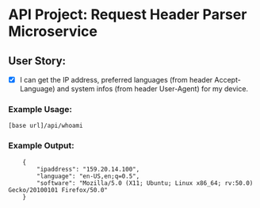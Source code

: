 # API Project: Request Header Parser Microservice

## User Story:
- [x] I can get the IP address, preferred languages (from header Accept-Language) and system infos (from header User-Agent) for my device.

### Example Usage:
```
[base url]/api/whoami
```

### Example Output:
```
    {
        "ipaddress": "159.20.14.100",
        "language": "en-US,en;q=0.5",
        "software": "Mozilla/5.0 (X11; Ubuntu; Linux x86_64; rv:50.0) Gecko/20100101 Firefox/50.0"
    }
```
